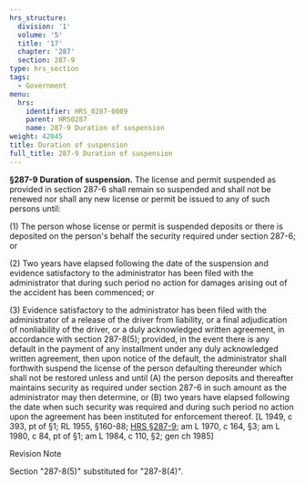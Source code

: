 ```yaml
---
hrs_structure:
  division: '1'
  volume: '5'
  title: '17'
  chapter: '287'
  section: 287-9
type: hrs_section
tags:
  - Government
menu:
  hrs:
    identifier: HRS_0287-0009
    parent: HRS0287
    name: 287-9 Duration of suspension
weight: 42045
title: Duration of suspension
full_title: 287-9 Duration of suspension
---
```

**§287-9 Duration of suspension.** The license and permit suspended as provided in section 287-6 shall remain so suspended and shall not be renewed nor shall any new license or permit be issued to any of such persons until:

(1) The person whose license or permit is suspended deposits or there is deposited on the person's behalf the security required under section 287-6; or

(2) Two years have elapsed following the date of the suspension and evidence satisfactory to the administrator has been filed with the administrator that during such period no action for damages arising out of the accident has been commenced; or

(3) Evidence satisfactory to the administrator has been filed with the administrator of a release of the driver from liability, or a final adjudication of nonliability of the driver, or a duly acknowledged written agreement, in accordance with section 287-8(5); provided, in the event there is any default in the payment of any installment under any duly acknowledged written agreement, then upon notice of the default, the administrator shall forthwith suspend the license of the person defaulting thereunder which shall not be restored unless and until (A) the person deposits and thereafter maintains security as required under section 287-6 in such amount as the administrator may then determine, or (B) two years have elapsed following the date when such security was required and during such period no action upon the agreement has been instituted for enforcement thereof. [L 1949, c 393, pt of §1; RL 1955, §160-88; [HRS §287-9](/title-17/chapter-287/section-287-9/); am L 1970, c 164, §3; am L 1980, c 84, pt of §1; am L 1984, c 110, §2; gen ch 1985]

Revision Note

Section "287-8(5)" substituted for "287-8(4)".